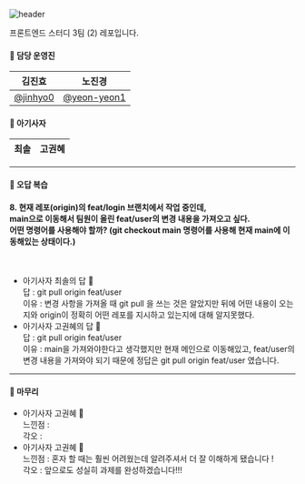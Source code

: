 ![header](https://capsule-render.vercel.app/api?type=waving&color=ff7e01&height=200&text=%20FE_study3_2%20&animation=fadeIn&fontColor=fff&align=center)

프론트엔드 스터디 3팀 (2) 레포입니다.

#### 🦁 담당 운영진

| 김진효                                 | 노진경                                       |
| -------------------------------------- | -------------------------------------------- |
| [@jinhyo0](https://github.com/jinhyo0) | [@yeon-yeon1](https://github.com/yeon-yeon1) |

#### 🦁 아기사자

| 최솔 | 고권혜 |
| ------ | ------ |



<hr>


#### 🦁 오답 복습

#### 8. 현재 레포(origin)의 feat/login 브랜치에서 작업 중인데, <br>main으로 이동해서 팀원이 올린 feat/user의 변경 내용을 가져오고 싶다.<br> 어떤 명령어를 사용해야 할까? (git checkout main 명령어를 사용해 현재 main에 이동해있는 상태이다.) 
<br>

- 아기사자 최솔의 답 🍊<br>
    답 : git pull origin feat/user
    <br>이유 : 변경 사항을 가져올 때 git pull 을 쓰는 것은 알았지만 뒤에 어떤 내용이 오는지와 origin이 정확히 어떤 레포를 지시하고 있는지에 대해 알지못했다.
- 아기사자 고권혜의 답 🍊<br>
    답 : git pull origin feat/user
    <br>이유 : main을 가져와야한다고 생각했지만 현재 메인으로 이동해있고, feat/user의 변경 내용을 가져와야 되기 때문에 정답은 git pull origin feat/user 였습니다.

<hr>

#### 🦁 마무리

- 아기사자 고권혜 🍊<br>
    느낀점 :
    <br>각오 :
- 아기사자 고권혜 🍊<br>
    느낀점 : 혼자 할 때는 훨씬 어려웠는데 알려주셔서 더 잘 이해하게 됐습니다 !
    <br>각오 : 앞으로도 성실히 과제를 완성하겠습니다!!!



